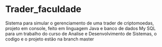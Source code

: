 # Trader_faculdade
Sistema para simular o gerenciamento de uma trader de criptomoedas, projeto em console, feito em linguagem Java e banco de dados My SQL para um trabalho do curso de Analise e Desenvolvimento de Sistemas, o codigo e o projeto estão na branch master
